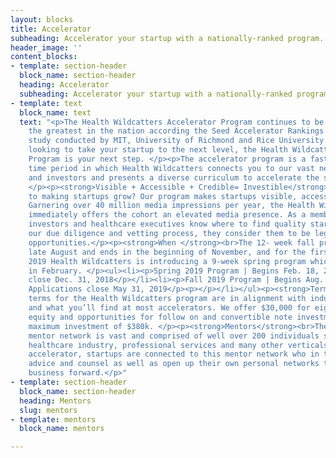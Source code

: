 ```yaml
---
layout: blocks
title: Accelerator
subheading: Accelerator your startup with a nationally-ranked program.
header_image: ''
content_blocks:
- template: section-header
  block_name: section-header
  heading: Accelerator
  subheading: Accelerator your startup with a nationally-ranked program.
- template: text
  block_name: text
  text: "<p>The Health Wildcatters Accelerator Program continues to be ranked among
    the greatest in the nation according the Seed Accelerator Rankings Project, a
    study conducted by MIT, University of Richmond and Rice University. If you’re
    looking to take your startup to the next level, the Health Wildcatters Accelerator
    Program is your next step. </p><p>The accelerator program is a fast and furious
    time period in which Health Wildcatters connects you to our vast network of mentors
    and investors and presents a diverse curriculum to accelerate the startups growth.
    </p><p><strong>Visible + Accessible + Credible= Investible</strong><br>Our secret
    to making startups grow? Our program makes startups visible, accessible and credible.
    Garnering over 40 million media impressions per year, the Health Wildcatters program
    immediately offers the cohort an elevated media presence. As a member of our portfolio
    investors and healthcare executives know where to find quality startups, and after
    our due diligence and vetting process, they consider them to be legitimate investment
    opportunities.</p><p><strong>When </strong><br>The 12- week fall program begins
    late August and ends in the beginning of November, and for the first time, in
    2019 Health Wildcatters is introducing a 9-week spring program which will begin
    in February. </p><ul><li><p>Spring 2019 Program | Begins Feb. 18, 2019 | Applications
    close Dec. 31, 2018</p></li><li><p>Fall 2019 Program | Begins Aug. 26, 2019 |
    Applications close May 31, 2019</p><p></p></li></ul><p><strong>Terms</strong><br>The
    terms for the Health Wildcatters program are in alignment with industry standards
    and what you’ll find at most accelerators. We offer $30,000 for eight percent
    equity and opportunities for follow on and convertible note investments to a total
    maximum investment of $380k. </p><p><strong>Mentors</strong><br>The Health Wildcatters
    mentor network is vast and comprised of well over 200 individuals spanning the
    healthcare industry, professional services and many other verticals. During the
    accelerator, startups are connected to this mentor network who in turn provide
    advice and counsel as well as open up their own personal networks to propel your
    business forward.</p>"
- template: section-header
  block_name: section-header
  heading: Mentors
  slug: mentors
- template: mentors
  block_name: mentors

---
```

